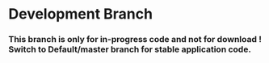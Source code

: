# Development Branch
### This branch is only for in-progress code and not for download ! Switch to Default/master branch for stable application code.
